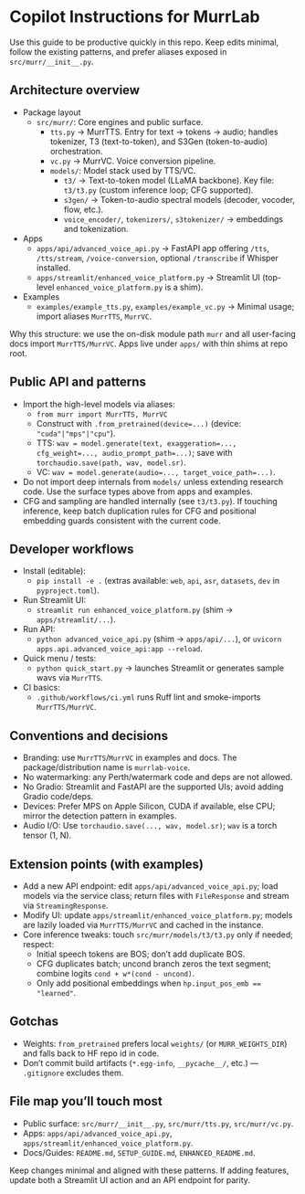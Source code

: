 # Copilot Instructions for MurrLab

Use this guide to be productive quickly in this repo. Keep edits minimal, follow the existing patterns, and prefer aliases exposed in `src/murr/__init__.py`.

## Architecture overview
- Package layout
  - `src/murr/`: Core engines and public surface.
    - `tts.py` → MurrTTS. Entry for text → tokens → audio; handles tokenizer, T3 (text-to-token), and S3Gen (token-to-audio) orchestration.
    - `vc.py` → MurrVC. Voice conversion pipeline.
    - `models/`: Model stack used by TTS/VC.
      - `t3/` → Text-to-token model (LLaMA backbone). Key file: `t3/t3.py` (custom inference loop; CFG supported).
      - `s3gen/` → Token-to-audio spectral models (decoder, vocoder, flow, etc.).
      - `voice_encoder/`, `tokenizers/`, `s3tokenizer/` → embeddings and tokenization.
- Apps
  - `apps/api/advanced_voice_api.py` → FastAPI app offering `/tts`, `/tts/stream`, `/voice-conversion`, optional `/transcribe` if Whisper installed.
  - `apps/streamlit/enhanced_voice_platform.py` → Streamlit UI (top-level `enhanced_voice_platform.py` is a shim).
- Examples
  - `examples/example_tts.py`, `examples/example_vc.py` → Minimal usage; import aliases `MurrTTS`, `MurrVC`.

Why this structure: we use the on-disk module path `murr` and all user-facing docs import `MurrTTS/MurrVC`. Apps live under `apps/` with thin shims at repo root.

## Public API and patterns
- Import the high-level models via aliases:
  - `from murr import MurrTTS, MurrVC`
  - Construct with `.from_pretrained(device=...)` (device: `"cuda"|"mps"|"cpu"`).
  - TTS: `wav = model.generate(text, exaggeration=..., cfg_weight=..., audio_prompt_path=...)`; save with `torchaudio.save(path, wav, model.sr)`.
  - VC: `wav = model.generate(audio=..., target_voice_path=...)`.
- Do not import deep internals from `models/` unless extending research code. Use the surface types above from apps and examples.
- CFG and sampling are handled internally (see `t3/t3.py`). If touching inference, keep batch duplication rules for CFG and positional embedding guards consistent with the current code.

## Developer workflows
- Install (editable):
  - `pip install -e .` (extras available: `web`, `api`, `asr`, `datasets`, `dev` in `pyproject.toml`).
- Run Streamlit UI:
  - `streamlit run enhanced_voice_platform.py` (shim → `apps/streamlit/...`).
- Run API:
  - `python advanced_voice_api.py` (shim → `apps/api/...`), or `uvicorn apps.api.advanced_voice_api:app --reload`.
- Quick menu / tests:
  - `python quick_start.py` → launches Streamlit or generates sample wavs via `MurrTTS`.
- CI basics:
  - `.github/workflows/ci.yml` runs Ruff lint and smoke-imports `MurrTTS/MurrVC`.

## Conventions and decisions
- Branding: use `MurrTTS`/`MurrVC` in examples and docs. The package/distribution name is `murrlab-voice`.
- No watermarking: any Perth/watermark code and deps are not allowed.
- No Gradio: Streamlit and FastAPI are the supported UIs; avoid adding Gradio code/deps.
- Devices: Prefer MPS on Apple Silicon, CUDA if available, else CPU; mirror the detection pattern in examples.
- Audio I/O: Use `torchaudio.save(..., wav, model.sr)`; `wav` is a torch tensor (1, N).

## Extension points (with examples)
- Add a new API endpoint: edit `apps/api/advanced_voice_api.py`; load models via the service class; return files with `FileResponse` and stream via `StreamingResponse`.
- Modify UI: update `apps/streamlit/enhanced_voice_platform.py`; models are lazily loaded via `MurrTTS/MurrVC` and cached in the instance.
- Core inference tweaks: touch `src/murr/models/t3/t3.py` only if needed; respect:
  - Initial speech tokens are BOS; don’t add duplicate BOS.
  - CFG duplicates batch; uncond branch zeros the text segment; combine logits `cond + w*(cond - uncond)`.
  - Only add positional embeddings when `hp.input_pos_emb == "learned"`.

## Gotchas
- Weights: `from_pretrained` prefers local `weights/` (or `MURR_WEIGHTS_DIR`) and falls back to HF repo id in code.
- Don’t commit build artifacts (`*.egg-info`, `__pycache__/`, etc.) — `.gitignore` excludes them.

## File map you’ll touch most
- Public surface: `src/murr/__init__.py`, `src/murr/tts.py`, `src/murr/vc.py`.
- Apps: `apps/api/advanced_voice_api.py`, `apps/streamlit/enhanced_voice_platform.py`.
- Docs/Guides: `README.md`, `SETUP_GUIDE.md`, `ENHANCED_README.md`.

Keep changes minimal and aligned with these patterns. If adding features, update both a Streamlit UI action and an API endpoint for parity.
